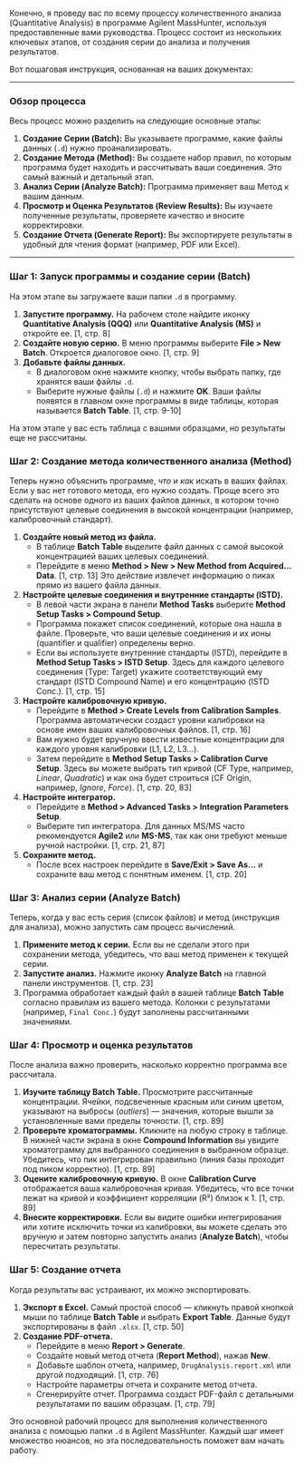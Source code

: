 Конечно, я проведу вас по всему процессу количественного анализа (Quantitative Analysis) в программе Agilent MassHunter, используя предоставленные вами руководства. Процесс состоит из нескольких ключевых этапов, от создания серии до анализа и получения результатов.

Вот пошаговая инструкция, основанная на ваших документах:

***

### **Обзор процесса**

Весь процесс можно разделить на следующие основные этапы:

1.  **Создание Серии (Batch):** Вы указываете программе, какие файлы данных (`.d`) нужно проанализировать.
2.  **Создание Метода (Method):** Вы создаете набор правил, по которым программа будет находить и рассчитывать ваши соединения. Это самый важный и детальный этап.
3.  **Анализ Серии (Analyze Batch):** Программа применяет ваш Метод к вашим данным.
4.  **Просмотр и Оценка Результатов (Review Results):** Вы изучаете полученные результаты, проверяете качество и вносите корректировки.
5.  **Создание Отчета (Generate Report):** Вы экспортируете результаты в удобный для чтения формат (например, PDF или Excel).

***

### **Шаг 1: Запуск программы и создание серии (Batch)**

На этом этапе вы загружаете ваши папки `.d` в программу.

1.  **Запустите программу.** На рабочем столе найдите иконку **Quantitative Analysis (QQQ)** или **Quantitative Analysis (MS)** и откройте ее. [1, стр. 8]
2.  **Создайте новую серию.** В меню программы выберите **File > New Batch**. Откроется диалоговое окно. [1, стр. 9]
3.  **Добавьте файлы данных.**
    *   В диалоговом окне нажмите кнопку, чтобы выбрать папку, где хранятся ваши файлы `.d`.
    *   Выберите нужные файлы (`.d`) и нажмите **OK**. Ваши файлы появятся в главном окне программы в виде таблицы, которая называется **Batch Table**. [1, стр. 9-10]

На этом этапе у вас есть таблица с вашими образцами, но результаты еще не рассчитаны.

### **Шаг 2: Создание метода количественного анализа (Method)**

Теперь нужно объяснить программе, *что* и *как* искать в ваших файлах. Если у вас нет готового метода, его нужно создать. Проще всего это сделать на основе одного из ваших файлов данных, в котором точно присутствуют целевые соединения в высокой концентрации (например, калибровочный стандарт).

1.  **Создайте новый метод из файла.**
    *   В таблице **Batch Table** выделите файл данных с самой высокой концентрацией ваших целевых соединений.
    *   Перейдите в меню **Method > New > New Method from Acquired... Data**. [1, стр. 13] Это действие извлечет информацию о пиках прямо из вашего файла данных.
2.  **Настройте целевые соединения и внутренние стандарты (ISTD).**
    *   В левой части экрана в панели **Method Tasks** выберите **Method Setup Tasks > Compound Setup**.
    *   Программа покажет список соединений, которые она нашла в файле. Проверьте, что ваши целевые соединения и их ионы (quantifier и qualifier) определены верно.
    *   Если вы используете внутренние стандарты (ISTD), перейдите в **Method Setup Tasks > ISTD Setup**. Здесь для каждого целевого соединения (Type: Target) укажите соответствующий ему стандарт (ISTD Compound Name) и его концентрацию (ISTD Conc.). [1, стр. 15]
3.  **Настройте калибровочную кривую.**
    *   Перейдите в **Method > Create Levels from Calibration Samples**. Программа автоматически создаст уровни калибровки на основе имен ваших калибровочных файлов. [1, стр. 16]
    *   Вам нужно будет вручную ввести известные концентрации для каждого уровня калибровки (L1, L2, L3...).
    *   Затем перейдите в **Method Setup Tasks > Calibration Curve Setup**. Здесь вы можете выбрать тип кривой (CF Type, например, *Linear*, *Quadratic*) и как она будет строиться (CF Origin, например, *Ignore*, *Force*). [1, стр. 20, 83]
4.  **Настройте интегратор.**
    *   Перейдите в **Method > Advanced Tasks > Integration Parameters Setup**.
    *   Выберите тип интегратора. Для данных MS/MS часто рекомендуется **Agile2** или **MS-MS**, так как они требуют меньше ручной настройки. [1, стр. 21, 87]
5.  **Сохраните метод.**
    *   После всех настроек перейдите в **Save/Exit > Save As...** и сохраните ваш метод с понятным именем. [1, стр. 20]

### **Шаг 3: Анализ серии (Analyze Batch)**

Теперь, когда у вас есть серия (список файлов) и метод (инструкция для анализа), можно запустить сам процесс вычислений.

1.  **Примените метод к серии.** Если вы не сделали этого при сохранении метода, убедитесь, что ваш метод применен к текущей серии.
2.  **Запустите анализ.** Нажмите иконку **Analyze Batch** на главной панели инструментов. [1, стр. 23]
3.  Программа обработает каждый файл в вашей таблице **Batch Table** согласно правилам из вашего метода. Колонки с результатами (например, `Final Conc.`) будут заполнены рассчитанными значениями.

### **Шаг 4: Просмотр и оценка результатов**

После анализа важно проверить, насколько корректно программа все рассчитала.

1.  **Изучите таблицу Batch Table.** Просмотрите рассчитанные концентрации. Ячейки, подсвеченные красным или синим цветом, указывают на выбросы (*outliers*) — значения, которые вышли за установленные вами пределы точности. [1, стр. 89]
2.  **Проверьте хроматограммы.** Кликните на любую строку в таблице. В нижней части экрана в окне **Compound Information** вы увидите хроматограмму для выбранного соединения в выбранном образце. Убедитесь, что пик интегрирован правильно (линия базы проходит под пиком корректно). [1, стр. 89]
3.  **Оцените калибровочную кривую.** В окне **Calibration Curve** отображается ваша калибровочная кривая. Убедитесь, что все точки лежат на кривой и коэффициент корреляции (R²) близок к 1. [1, стр. 89]
4.  **Внесите корректировки.** Если вы видите ошибки интегрирования или хотите исключить точки из калибровки, вы можете сделать это вручную и затем повторно запустить анализ (**Analyze Batch**), чтобы пересчитать результаты.

### **Шаг 5: Создание отчета**

Когда результаты вас устраивают, их можно экспортировать.

1.  **Экспорт в Excel.** Самый простой способ — кликнуть правой кнопкой мыши по таблице **Batch Table** и выбрать **Export Table**. Данные будут экспортированы в файл `.xlsx`. [1, стр. 50]
2.  **Создание PDF-отчета.**
    *   Перейдите в меню **Report > Generate**.
    *   Создайте новый метод отчета (**Report Method**), нажав **New**.
    *   Добавьте шаблон отчета, например, `DrugAnalysis.report.xml` или другой подходящий. [1, стр. 76]
    *   Настройте параметры отчета и сохраните метод отчета.
    *   Сгенерируйте отчет. Программа создаст PDF-файл с детальными результатами по вашим образцам. [1, стр. 79]

Это основной рабочий процесс для выполнения количественного анализа с помощью папки `.d` в Agilent MassHunter. Каждый шаг имеет множество нюансов, но эта последовательность поможет вам начать работу.